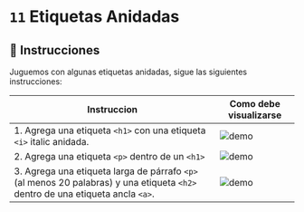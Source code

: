 # `11` Etiquetas Anidadas

## 📝 Instrucciones

Juguemos con algunas etiquetas anidadas, sigue las siguientes instrucciones:

| Instruccion | Como debe visualizarse  | 
| ----------  | ----------------------  |
| 1. Agrega una etiqueta `<h1>` con una etiqueta `<i>` italic anidada. | ![demo](https://github.com/4GeeksAcademy/html-tutorial-exercises-course/raw/master/.learn/assets/11-nested-tags-1.png?raw=true) |
| 2. Agrega una etiqueta `<p>` dentro de un `<h1>` | ![demo](https://github.com/4GeeksAcademy/html-tutorial-exercises-course/raw/master/.learn/assets/11-nested-tags-2.png?raw=true) |
| 3. Agrega una etiqueta larga de párrafo `<p>` (al menos 20 palabras) y una etiqueta `<h2>` dentro de una etiqueta ancla `<a>`. | ![demo](https://github.com/4GeeksAcademy/html-tutorial-exercises-course/raw/master/.learn/assets/11-nested-tags-3.png?raw=true) |
